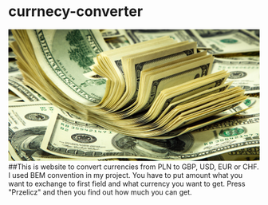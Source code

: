 # currnecy-converter
![Doalary](images/dolary.jfif)
##This is website to convert currencies from PLN to GBP, USD, EUR or CHF.
I used BEM convention in my project. 
You have to put amount what you want to exchange to first field and what currency you want to get.
Press "Przelicz" and then you find out how much you can get.
